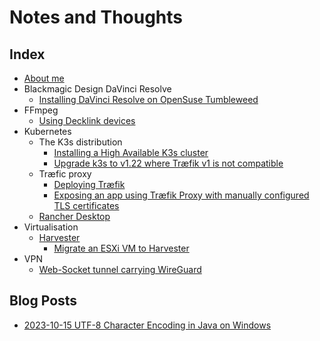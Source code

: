 # Notes and Thoughts

## Index

- [About me](about_me)
- Blackmagic Design DaVinci Resolve
  - [Installing DaVinci Resolve on OpenSuse Tumbleweed](BlackmagicDesign_DaVinciResolve/install_DaVinciResolve_on_OpenSuse_Tumbleweed.md)
- FFmpeg
  - [Using Decklink devices](FFmpeg/using_decklink_devices)
- Kubernetes
  - The K3s distribution
    - [Installing a High Available K3s cluster](kubernetes/k3s/deploying_ha_cluster.md)
    - [Upgrade k3s to v1.22 where Træfik v1 is not compatible](kubernetes/k3s/upgrading_k3s_to_1.22+)
  - Træfic proxy
    - [Deploying Træfik](kubernetes/traefik/traefik_deployment_and_patching.md)
    - [Exposing an app using Træfik Proxy with manually configured TLS certificates](kubernetes/traefik/traefik_with_manual_certificates.md)
  - [Rancher Desktop](kubernetes/rancher_desktop/index)
- Virtualisation
  - [Harvester](virtualisation/harvester/index)
    - [Migrate an ESXi VM to Harvester](virtualisation/harvester/migrate_esxi_to_harvester)
- VPN
  - [Web-Socket tunnel carrying WireGuard](VPN/wstunnel_wireguard)

## Blog Posts

- [2023-10-15 UTF-8 Character Encoding in Java on Windows](java/utf8_character_encoding_windows.md)
